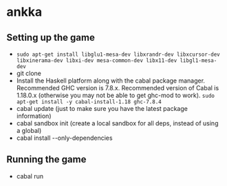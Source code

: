 # ankka

## Setting up the game

- `sudo apt-get install libglu1-mesa-dev libxrandr-dev libxcursor-dev libxinerama-dev libxi-dev mesa-common-dev libx11-dev libgl1-mesa-dev`
- git clone
- Install the Haskell platform along with the cabal package manager. Recommended GHC version is 7.8.x. Recommended version of Cabal is 1.18.0.x (otherwise you may not be able to get ghc-mod to work). `sudo apt-get install -y cabal-install-1.18 ghc-7.8.4`
- cabal update (just to make sure you have the latest package information)
- cabal sandbox init (create a local sandbox for all deps, instead of using a global)
- cabal install --only-dependencies

## Running the game

- cabal run
